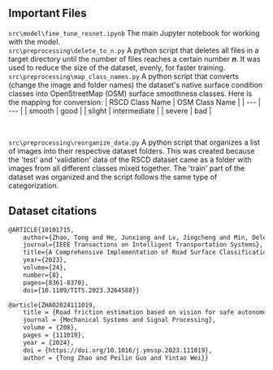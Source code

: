 ## Important Files
`src\model\fine_tune_resnet.ipynb` The main Jupyter notebook for working with the model.</br>
`src\preprocessing\delete_to_n.py` A python script that deletes all files in a target directory until the number of files reaches a certain number **_n_**. It was used to reduce the size of the dataset, evenly, for faster training.</br>
`src\preprocessing\map_class_names.py` A python script that converts (change the image and folder names) the dataset's native surface condition classes into OpenStreetMap (OSM) surface smoothness classes. Here is the mapping for conversion:
| RSCD Class Name | OSM Class Name |
| --- | --- |
| smooth | good |
| slight | intermediate |
| severe | bad |

</br>

`src\preprocessing\reorganize_data.py` A python script that organizes a list of images into their respective dataset folders. This was created because the 'test' and 'validation' data of the RSCD dataset came as a folder with images from all different classes mixed together. The 'train' part of the dataset was organized and the script follows the same type of categorization.

## Dataset citations

```tex
@ARTICLE{10101715,
    author={Zhao, Tong and He, Junxiang and Lv, Jingcheng and Min, Delei and Wei, Yintao},
    journal={IEEE Transactions on Intelligent Transportation Systems}, 
    title={A Comprehensive Implementation of Road Surface Classification for Vehicle Driving Assistance: Dataset, Models, and Deployment}, 
    year={2023},
    volume={24},
    number={8},
    pages={8361-8370},
    doi={10.1109/TITS.2023.3264588}}
```

```tex
@article{ZHAO2024111019,
    title = {Road friction estimation based on vision for safe autonomous driving},
    journal = {Mechanical Systems and Signal Processing},
    volume = {208},
    pages = {111019},
    year = {2024},
    doi = {https://doi.org/10.1016/j.ymssp.2023.111019},
    author = {Tong Zhao and Peilin Guo and Yintao Wei}}
```